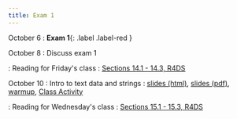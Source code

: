 ```yaml
---
title: Exam 1
---
```


October 6
: **Exam 1**{: .label .label-red }

October 8
: Discuss exam 1

: Reading for Friday's class
  : [Sections 14.1 - 14.3, R4DS](https://r4ds.hadley.nz/strings.html)

October 10
: Intro to text data and strings
  : [slides (html)](https://sta279-f25.github.io/slides/lecture_16.html), [slides (pdf)](https://sta279-f25.github.io/slides/lecture_16.pdf), [warmup](https://sta279-f25.github.io/class_activities/ca_16_warmup.pdf), [Class Activity](https://sta279-f25.github.io/class_activities/ca_16.html)

: Reading for Wednesday's class
  : [Sections 15.1 - 15.3, R4DS](https://r4ds.hadley.nz/regexps.html)